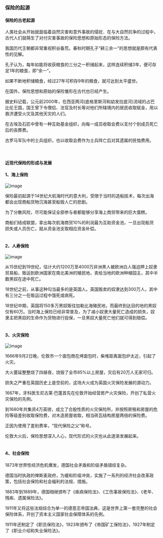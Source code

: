 ### 保险的起源


#### 保险的古老起源

人类社会从开始就面临着自然灾害和意外事故的侵扰．在与大自然抗争的过程中，古代人们就萌生了对付灾害事故的保险思想和原始形态的保险方法。

我国历代王朝都非常重视积谷备荒。春秋时期孔子“耕三余一”的思想就是颇有代表性的见解。

孔子认为，每年如能将收获粮食的三分之一积储起来，这样连续积储3年，便可存足1年的粮食，即“余一”。

如果不断地积储粮食，经过27年可积存9年的粮食，就可达到太平盛世。

在国外，保险思想和原始的保险雏形在古代也已经产生。

据史料记载，公元前2000年，在西亚两河(底格里斯河和幼发拉底河)流域的占巴比伦王国，国王曾下令僧侣、法官及村长等对他们所辖境内的居民收取赋金，用以救济遭受火灾及其他天灾的人们。

在古埃及石匠中曾有一种互助基金组织，向每一成员收取会费以支付个别成员死亡后的丧葬费。

古罗马军队中的士兵组织，也以收取会费作为士兵阵亡后对其遗属的抚恤费用。
<br><br><br>


#### 近现代保险的形成与发展

#### 1、海上保险

![image](https://laowang8123.oss-cn-beijing.aliyuncs.com/%20insurance/%E6%B5%B7%E4%B8%8A%E4%BF%9D%E9%99%A9.png)

保险最初起源于14世纪大航海时代的意大利，受限于当时的造船技术，每次出海都会出现商船货物沉海甚至船毁人亡的悲剧。

为了分散风险，尽可能保证全部参与者都能够分享海上商贸带来的巨大蛋糕。

商船们结成联盟，拿出每次航海商贸10%的利润最为互助资金池，一旦出现船货损失或人员伤亡，就从资金池支取相应资金补偿。
<br><br>


#### 2、人寿保险
![image](https://laowang8123.oss-cn-beijing.aliyuncs.com/%20insurance/%E4%BA%BA%E5%AF%BF%E4%BF%9D%E9%99%A9.png)

从15世纪到19世纪，估计大约1200万至4000万非洲黑人被欧洲白人强迫押上奴隶贸易船，贩运到欧洲国家在南北美洲的殖民地，卖给当地的欧洲种植园主，其中半数黑奴在途中死亡。

18世纪之前，从事这种勾当最多的是英国人。英国贩卖的奴隶达到300万人，其中有三分之一在贩运过程中饿死或病死。

18世纪中期，英国将150多万黑奴贩往加勒比海殖民地，而最终到达目的地的黑奴仅有60万。当时海上保险已经非常普及，为了减小奴隶大量死亡造成的损失，奴隶主把黑奴的生命作为货物进行投保，一旦黑奴大量死亡他们就可得到赔偿。
<br><br>



#### 3、火灾保险

![image](https://laowang8123.oss-cn-beijing.aliyuncs.com/%20insurance/%E7%81%AB%E7%81%BE%E4%BF%9D%E9%99%A92.png)

1666年9月2日晚，伦敦市一个面包商在烤面包时，柴堆距离面包炉太近，引起了火灾。

大火蔓延整整烧了四昼夜，烧毁了全市85%以上房屋，灾后有20万人无家可归。

损失之严重在英国历史上是空前的，这场大火成为英国火灾保险发展的源动力。

1667年，牙科医生尼古莱·巴蓬首先在伦敦开始经营房产火灾保险，开创了私营火灾保险的先例。

到1680年共集资4万英镑，成立了合股性质的火灾保险所，并按照房租和房屋的危险等级差别收取保险费，对木造房屋收取，相当砖瓦结构房屋两倍的保险费。

正因为使用了差别费率，“现代保险之父”称号。

伦敦大火后，保险思想深入人心，现代形式的火灾也从此逐渐发展起来。
<br><br>


#### 4、社会保险

1873年世界性经济危机爆发，德国社会矛盾和阶级矛盾错综复杂。

德国当时执政的俾斯麦政府，为缓和阶级冲突，实施了一系列的经济社会改革政策，包括社会保险和社会福利的法规、措施。

1883年到1889年，德国相继颁布了《疾病保险法》、《工伤事故保险法》、《老年、残疾、遗属保险法》。

1911年又将这些法规综合为单一的德意志帝国法典，这是世界上第一套完整的社会保险体系，开创了资本主义国家社会保障体系的先例。

1911年还制定了《职员保险法》，1923年颁布了《帝国矿工保险法》，1927年制定了《职业介绍和失业保险法》。

